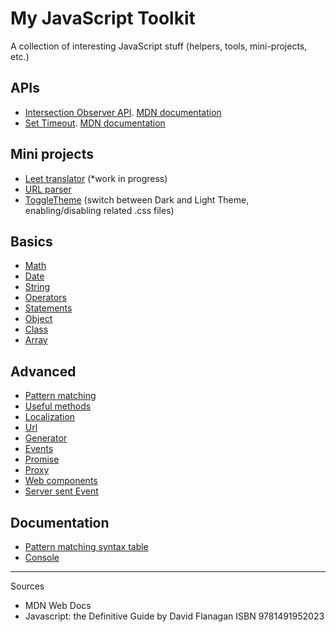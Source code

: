 # My JavaScript Toolkit

A collection of interesting JavaScript stuff (helpers, tools, mini-projects, etc.)

## APIs

- [Intersection Observer API](intersection-observer-api). [MDN documentation](https://developer.mozilla.org/en-US/docs/Web/API/Intersection_Observer_API)
- [Set Timeout](set-timeout). [MDN documentation](https://developer.mozilla.org/en-US/docs/Web/API/setTimeout)

## Mini projects

- [Leet translator](leet-translator) (*work in progress)
- [URL parser](url-parser)
- [ToggleTheme](toggleTheme) (switch between Dark and Light Theme, enabling/disabling related .css files)

## Basics

- [Math](math.js)
- [Date](date.js)
- [String](string.js)
- [Operators](operators.js)
- [Statements](statements.js)
- [Object](object.js)
- [Class](class.js)
- [Array](array.js)

## Advanced

- [Pattern matching](pattern-matching.js)
- [Useful methods](useful-methods.js)
- [Localization](localization.js)
- [Url](url.js)
- [Generator](generator.js)
- [Events](events.js)
- [Promise](promise.js)
- [Proxy](proxy.js)
- [Web components](web-components.js)
- [Server sent Event](server-sent-event.js)

## Documentation

- [Pattern matching syntax table](pattern-matching-syntax-table.md)
- [Console](console.md)

----

Sources

- MDN Web Docs
- Javascript: the Definitive Guide by David Flanagan ISBN 9781491952023 
